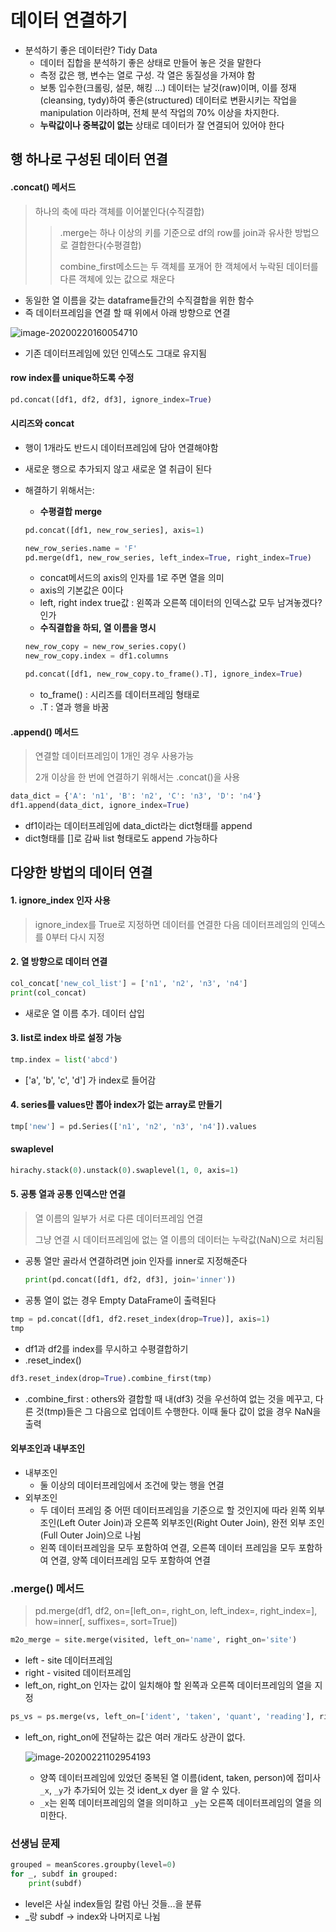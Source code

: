 # 데이터 연결하기

- 분석하기 좋은 데이터란? Tidy Data
  - 데이터 집합을 분석하기 좋은 상태로 만들어 놓은 것을 말한다
  - 측정 값은 행, 변수는 열로 구성. 각 열은 동질성을 가져야 함
  - 보통 입수한(크롤링, 설문, 해킹 ...) 데이터는 날것(raw)이며, 이를 정재(cleansing, tydy)하여 좋은(structured) 데이터로 변환시키는 작업을 manipulation 이라하며, 전체 분석 작업의 70% 이상을 차지한다.
  - **누락값이나 중복값이 없는** 상태로 데이터가 잘 연결되어 있어야 한다



## 행 하나로 구성된 데이터 연결

#### .concat() 메서드

> 하나의 축에 따라 객체를 이어붙인다(수직결합)
>
> > .merge는 하나 이상의 키를 기준으로 df의 row를 join과 유사한 방법으로 결합한다(수평결합)
> >
> > combine_first메소드는 두 객체를 포개어 한 객체에서 누락된 데이터를 다른 객체에 있는 값으로 채운다



- 동일한 열 이름을 갖는 dataframe들간의 수직결합을 위한 함수
- 즉 데이터프레임을 연결 할 때 위에서 아래 방향으로 연결

![image-20200220160054710](C:\Users\student\AppData\Roaming\Typora\typora-user-images\image-20200220160054710.png)

- 기존 데이터프레임에 있던 인덱스도 그대로 유지됨

#### row index를 unique하도록 수정

```python
pd.concat([df1, df2, df3], ignore_index=True)
```



#### 시리즈와 concat

- 행이 1개라도 반드시 데이터프레임에 담아 연결해야함

- 새로운 행으로 추가되지 않고 새로운 열 취급이 된다

- 해결하기 위해서는:

  - **수평결합 merge**

  ```python
  pd.concat([df1, new_row_series], axis=1)
  
  new_row_series.name = 'F'
  pd.merge(df1, new_row_series, left_index=True, right_index=True)
  ```

  - concat메서드의 axis의 인자를 1로 주면 열을 의미
  - axis의 기본값은 0이다
  - left, right index true값 : 왼쪽과 오른쪽 데이터의 인덱스값 모두 남겨놓겠다? 인가
  - **수직결합을 하되, 열 이름을 명시**

  ```python
  new_row_copy = new_row_series.copy()
  new_row_copy.index = df1.columns
  
  pd.concat([df1, new_row_copy.to_frame().T], ignore_index=True)
  ```

  - to_frame() : 시리즈를 데이터프레임 형태로
  - .T : 열과 행을 바꿈



#### .append() 메서드

> 연결할 데이터프레임이 1개인 경우 사용가능
>
> 2개 이상을 한 번에 연결하기 위해서는 .concat()을 사용

```python
data_dict = {'A': 'n1', 'B': 'n2', 'C': 'n3', 'D': 'n4'}
df1.append(data_dict, ignore_index=True)
```

- df1이라는 데이터프레임에 data_dict라는 dict형태를 append
- dict형태를 []로 감싸 list 형태로도 append 가능하다



## 다양한 방법의 데이터 연결

#### 1. ignore_index 인자 사용

> ignore_index를 True로 지정하면 데이터를 연결한 다음 데이터프레임의 인덱스를 0부터 다시 지정



#### 2. 열 방향으로 데이터 연결

```python
col_concat['new_col_list'] = ['n1', 'n2', 'n3', 'n4'] 
print(col_concat)
```

- 새로운 열 이름 추가. 데이터 삽입



#### 3. list로 index 바로 설정 가능

```python
tmp.index = list('abcd')
```

- ['a', 'b', 'c', 'd'] 가 index로 들어감



#### 4. series를 values만 뽑아 index가 없는 array로 만들기

```python
tmp['new'] = pd.Series(['n1', 'n2', 'n3', 'n4']).values
```



#### swaplevel

```python
hirachy.stack(0).unstack(0).swaplevel(1, 0, axis=1)
```



#### 5. 공통 열과 공통 인덱스만 연결

> 열 이름의 일부가 서로 다른 데이터프레임 연결
>
> 그냥 연결 시 데이터프레임에 없는 열 이름의 데이터는 누락값(NaN)으로 처리됨

- 공통 열만 골라서 연결하려면 join 인자를 inner로 지정해준다

  ```python
  print(pd.concat([df1, df2, df3], join='inner'))
  ```

- 공통 열이 없는 경우 Empty DataFrame이 출력된다

```python
tmp = pd.concat([df1, df2.reset_index(drop=True)], axis=1)
tmp
```

- df1과 df2를 index를 무시하고 수평결합하기
- .reset_index()

```python
df3.reset_index(drop=True).combine_first(tmp)
```

- .combine_first : others와 결합할 때 내(df3) 것을 우선하여 없는 것을 메꾸고, 다른 것(tmp)들은 그 다음으로 업데이트 수행한다. 이때 둘다 값이 없을 경우 NaN을 출력



#### 외부조인과 내부조인

- 내부조인 
  - 둘 이상의 데이터프레임에서 조건에 맞는 행을 연결
- 외부조인
  - 두 데이터 프레임 중 어떤 데이터프레임을 기준으로 할 것인지에 따라 왼쪽 외부 조인(Left Outer Join)과 오른쪽 외부조인(Right Outer Join), 완전 외부 조인(Full Outer Join)으로 나뉨
  - 왼쪽 데이터프레임을 모두 포함하여 연결, 오른쪽 데이터 프레임을 모두 포함하여 연결, 양쪽 데이터프레임 모두 포함하여 연결



### .merge() 메서드

> pd.merge(df1, df2, on=[left_on=, right_on, left_index=, right_index=], how=inner[, suffixes=, sort=True])



```python
m2o_merge = site.merge(visited, left_on='name', right_on='site') 
```

- left - site 데이터프레임
- right - visited 데이터프레임
- left_on, right_on 인자는 값이 일치해야 할 왼쪽과 오른쪽 데이터프레임의 열을 지정

```python
ps_vs = ps.merge(vs, left_on=['ident', 'taken', 'quant', 'reading'], right_on=['person', 'ident', 'quant', 'reading'])
```

- left_on, right_on에 전달하는 값은 여러 개라도 상관이 없다.

  ![image-20200221102954193](C:\Users\student\AppData\Roaming\Typora\typora-user-images\image-20200221102954193.png)

  - 양쪽 데이터프레임에 있었던 중복된 열 이름(ident, taken, person)에 접미사 `_x`, `_y`가 추가되어 있는 것 ident_x dyer 을 알 수 있다.
  - `_x`는 왼쪽 데이터프레임의 열을 의미하고 `_y`는 오른쪽 데이터프레임의 열을 의미한다.



### 선생님 문제

```python
grouped = meanScores.groupby(level=0)
for _, subdf in grouped:
    print(subdf)
```

- level은 사실 index들임 칼럼 아닌 것들...을 분류
- _랑 subdf -> index와 나머지로 나뉨

